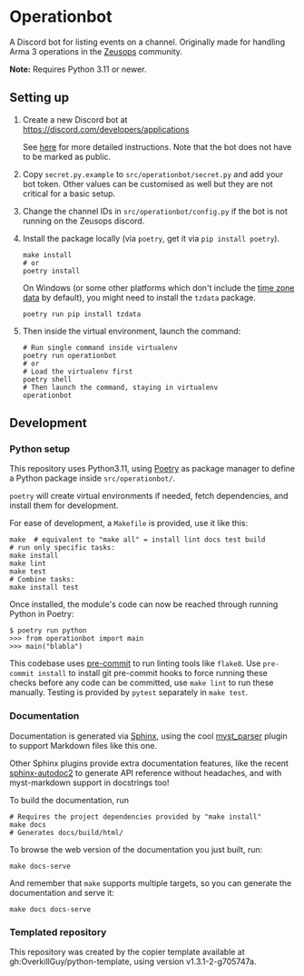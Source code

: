 # Operationbot

A Discord bot for listing events on a channel. Originally made for handling
Arma 3 operations in the [Zeusops](https://www.zeusops.com) community.

**Note:** Requires Python 3.11 or newer.

## Setting up

1. Create a new Discord bot at <https://discord.com/developers/applications>

   See [here](https://discordpy.readthedocs.io/en/latest/discord.html) for more
   detailed instructions. Note that the bot does not have to be marked as
   public.

2. Copy `secret.py.example` to `src/operationbot/secret.py` and add your bot
   token. Other values can be customised as well but they are not critical for
   a basic setup.

3. Change the channel IDs in `src/operationbot/config.py` if the bot is not
   running on the Zeusops discord.

4. Install the package locally (via `poetry`, get it via `pip install poetry`).

   ```shell
   make install
   # or
   poetry install
   ```

   On Windows (or some other platforms which don't include the
   [time zone data](https://docs.python.org/3/library/zoneinfo.html)
   by default), you might need to install the `tzdata` package.

   ```shell
   poetry run pip install tzdata
   ```

5. Then inside the virtual environment, launch the command:

   ```shell
   # Run single command inside virtualenv
   poetry run operationbot
   # or
   # Load the virtualenv first
   poetry shell
   # Then launch the command, staying in virtualenv
   operationbot
   ```

## Development

### Python setup

This repository uses Python3.11, using
[Poetry](https://python-poetry.org) as package manager to define a
Python package inside `src/operationbot/`.

`poetry` will create virtual environments if needed, fetch
dependencies, and install them for development.

For ease of development, a `Makefile` is provided, use it like this:

```shell
make  # equivalent to "make all" = install lint docs test build
# run only specific tasks:
make install
make lint
make test
# Combine tasks:
make install test
```

Once installed, the module's code can now be reached through running
Python in Poetry:

```shell
$ poetry run python
>>> from operationbot import main
>>> main("blabla")
```

This codebase uses [pre-commit](https://pre-commit.com) to run linting
tools like `flake8`. Use `pre-commit install` to install git
pre-commit hooks to force running these checks before any code can be
committed, use `make lint` to run these manually. Testing is provided
by `pytest` separately in `make test`.

### Documentation

Documentation is generated via [Sphinx](https://www.sphinx-doc.org/en/master/),
using the cool [myst_parser](https://myst-parser.readthedocs.io/en/latest/)
plugin to support Markdown files like this one.

Other Sphinx plugins provide extra documentation features, like the recent
[sphinx-autodoc2](https://sphinx-autodoc2.readthedocs.io/en/latest/index.html)
to generate API reference without headaches, and with myst-markdown support in
docstrings too!

To build the documentation, run

```shell
# Requires the project dependencies provided by "make install"
make docs
# Generates docs/build/html/
```

To browse the web version of the documentation you just built, run:

```shell
make docs-serve
```

And remember that `make` supports multiple targets, so you can generate the
documentation and serve it:

```shell
make docs docs-serve
```

### Templated repository

This repository was created by the copier template available at
gh:OverkillGuy/python-template, using version v1.3.1-2-g705747a.
